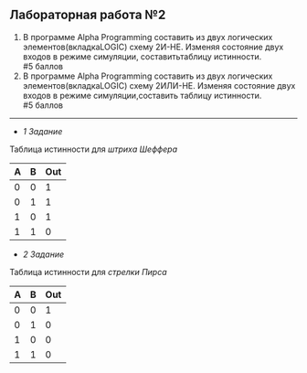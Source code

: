 ## Лабораторная работа №2 ##
1. В программе Alpha Programming составить из двух логических элементов(вкладкаLOGIC) схему 2И-НЕ. Изменяя состояние двух входов в режиме симуляции, составитьтаблицу истинности. #5 баллов
2. В программе Alpha Programming составить из двух логических элементов(вкладкаLOGIC) схему 2ИЛИ-НЕ. Изменяя состояние двух входов в режиме симуляции,составить таблицу истинности. #5 баллов

___

* _1 Задание_ 

Таблица истинности для *штриха Шеффера* 

| A | B |Out|
|---|---|---|
| 0 | 0 | 1 |
| 0 | 1 | 1 |
| 1 | 0 | 1 |
| 1 | 1 | 0 |


* _2 Задание_ 

Таблица истинности для *стрелки Пирса* 

| A | B |Out|
|---|---|---|
| 0 | 0 | 1 |
| 0 | 1 | 0 |
| 1 | 0 | 0 |
| 1 | 1 | 0 |
